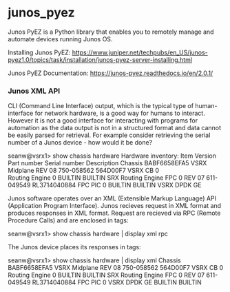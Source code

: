 # junos_pyez
Junos PyEZ is a Python library that enables you to remotely manage and automate devices running Junos OS.

Installing Junos PyEZ:
https://www.juniper.net/techpubs/en_US/junos-pyez1.0/topics/task/installation/junos-pyez-server-installing.html

Junos PyEZ Documentation:
https://junos-pyez.readthedocs.io/en/2.0.1/

### Junos XML API
CLI (Command Line Interface) output, which is the typical type of human-interface for network hardware, is a good way for humans to interact. However it is not a good interface for interacting with programs for automation as the data output is not in a structured format and data cannot be easily parsed for retrieval. For example consider retrieving the serial number of a Junos device - how would it be done?

seanw@vsrx1> show chassis hardware 
Hardware inventory:
Item             Version  Part number  Serial number     Description
Chassis                                BABF6658EFA5      VSRX
Midplane         REV 08   750-058562   564D00F7          VSRX
CB 0            
Routing Engine 0          BUILTIN      BUILTIN           SRX Routing Engine
FPC 0            REV 07   611-049549   RL3714040884      FPC
  PIC 0                   BUILTIN      BUILTIN           VSRX DPDK GE

Junos software operates over an XML (Extensible Markup Language) API (Application Program Interface). Junos recieves request in XML format and produces responses in XML format. Request are recieved via RPC (Remote Procedure Calls) and are enclosed in <rpc> tags:

seanw@vsrx1> show chassis hardware | display xml rpc 
<rpc-reply xmlns:junos="http://xml.juniper.net/junos/15.1X49/junos">
    <rpc>
        <get-chassis-inventory>
        </get-chassis-inventory>
    </rpc>
    <cli>
        <banner></banner>
    </cli>
</rpc-reply>

The Junos device places its responses in <rpc-reply> tags:

seanw@vsrx1> show chassis hardware | display xml 
<rpc-reply xmlns:junos="http://xml.juniper.net/junos/15.1X49/junos">
    <chassis-inventory xmlns="http://xml.juniper.net/junos/15.1X49/junos-chassis">
        <chassis junos:style="inventory">
            <name>Chassis</name>
            <serial-number>BABF6658EFA5</serial-number>
            <description>VSRX</description>
            <chassis-module>
                <name>Midplane</name>
                <version>REV 08</version>
                <part-number>750-058562</part-number>
                <serial-number>564D00F7</serial-number>
                <description>VSRX</description>
            </chassis-module>
            <chassis-module>
                <name>CB 0</name>
            </chassis-module>
            <chassis-module>
                <name>Routing Engine 0</name>
                <part-number>BUILTIN</part-number>
                <serial-number>BUILTIN</serial-number>
                <description>SRX Routing Engine</description>
            </chassis-module>
            <chassis-module>
                <name>FPC 0</name>
                <version>REV 07</version>
                <part-number>611-049549</part-number>
                <serial-number>RL3714040884</serial-number>
                <description>FPC</description>
                <chassis-sub-module>
                    <name>PIC 0</name>
                    <description>VSRX DPDK GE</description>
                    <version></version>
                    <part-number>BUILTIN</part-number>
                    <serial-number>BUILTIN</serial-number>
                </chassis-sub-module>
            </chassis-module>
        </chassis>
    </chassis-inventory>
    <cli>
        <banner></banner>
    </cli>
</rpc-reply>

